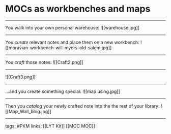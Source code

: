 # MOCs as workbenches and maps

---
You walk into your own personal warehouse:
![[warehouse.jpg]]

---
You *curate* relevant notes and place them on a new workbench:
![[moravian-workbench-will-myers-old-salem.jpg]]

---
You *craft* those notes:
![[Craft2.png]]

---
![[Craft3.png]]

---
...and you create something special:
![[map using.jpg]]

---
Then you *catalog* your newly crafted note into the the rest of your library:
![[Map_Wall_blog.jpg]]

---
tags: #PKM
links: [[LYT Kit]] [[MOC MOC]]
